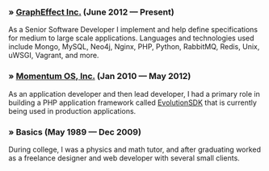 ### &raquo; <a href="http://grapheffect.com">GraphEffect Inc.</a> (June 2012 &mdash; Present)
As a Senior Software Developer I implement and help define specifications for medium to large scale applications. Languages and technologies used include Mongo, MySQL, Neo4j, Nginx, PHP, Python, RabbitMQ, Redis, Unix, uWSGI, Vagrant, and more.

### &raquo; <a href="http://momentumapp.co">Momentum OS, Inc.</a> (Jan 2010 &mdash; May 2012)
As an application developer and then lead developer, I had a primary role in building a PHP application framework called <a href="https://github.com/EvolutionSDK/EvolutionSDK">EvolutionSDK</a> that is currently being used in production applications.

### &raquo; Basics (May 1989 &mdash; Dec 2009)
During college, I was a physics and math tutor, and after graduating worked as a freelance designer and web developer with several small clients.

